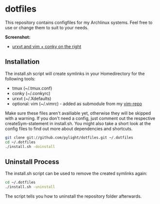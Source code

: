 dotfiles 
========
This repository contains configfiles for my Archlinux systems. Feel free to use or change them to suit to your needs.

**Screenshot:**

* [urxvt and vim + conky on the right](http://i.imgur.com/HQFxL.jpg)

Installation
-------------
The install.sh script will create symlinks in your Homedirectory for the following tools:

* tmux (~/.tmux.conf)
* conky (~/.conkyrc)
* urxvt (~/.Xdefaults)
* optional: vim (~/.vimrc) - added as submodule from my [vim-repo](https://github.com/pylight/vimrc)

Make sure these files aren't availiable yet, otherwise they will be skipped with a warning. If you don't need a config, just comment out the respective createSym-statement in install.sh. You might also take a short look at the config files to find out more about dependencies and shortcuts. 

```bash
git clone git://github.com/pylight/dotfiles.git ~/.dotfiles
cd ~/.dotfiles
./install.sh -doinstall
```

Uninstall Process
------------------

The install.sh script can be used to remove the created symlinks again:

```bash
cd ~/.dotfiles
./install.sh -uninstall
```

The script tells you how to uninstall the repository folder afterwards.
